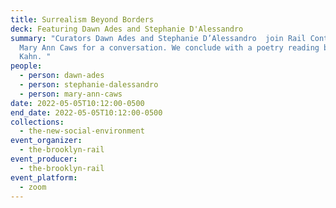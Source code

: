 ```yaml
---
title: Surrealism Beyond Borders
deck: Featuring Dawn Ades and Stephanie D'Alessandro
summary: "Curators Dawn Ades and Stephanie D’Alessandro  join Rail Contributor
  Mary Ann Caws for a conversation. We conclude with a poetry reading by Jacob
  Kahn. "
people:
  - person: dawn-ades
  - person: stephanie-dalessandro
  - person: mary-ann-caws
date: 2022-05-05T10:12:00-0500
end_date: 2022-05-05T10:12:00-0500
collections:
  - the-new-social-environment
event_organizer:
  - the-brooklyn-rail
event_producer:
  - the-brooklyn-rail
event_platform:
  - zoom
---
```

